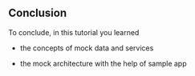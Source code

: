 ## Conclusion
To conclude, in this tutorial you learned 

* the concepts of mock data and services

* the mock architecture with the help of sample app

